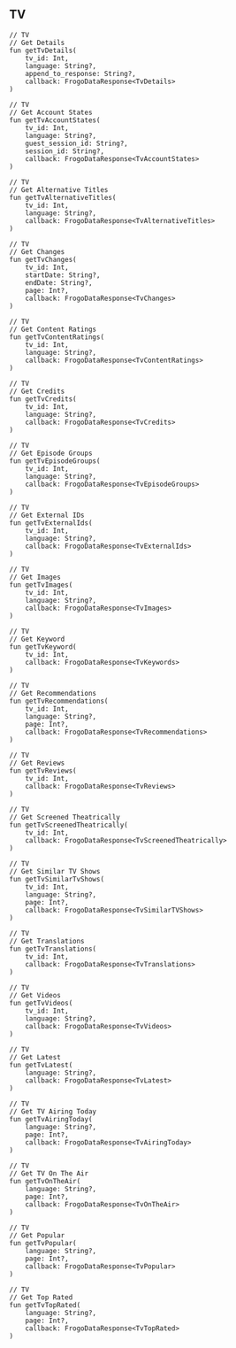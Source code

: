 ## TV

    // TV
    // Get Details
    fun getTvDetails(
        tv_id: Int,
        language: String?,
        append_to_response: String?,
        callback: FrogoDataResponse<TvDetails>
    )

    // TV
    // Get Account States
    fun getTvAccountStates(
        tv_id: Int,
        language: String?,
        guest_session_id: String?,
        session_id: String?,
        callback: FrogoDataResponse<TvAccountStates>
    )

    // TV
    // Get Alternative Titles
    fun getTvAlternativeTitles(
        tv_id: Int,
        language: String?,
        callback: FrogoDataResponse<TvAlternativeTitles>
    )

    // TV
    // Get Changes
    fun getTvChanges(
        tv_id: Int,
        startDate: String?,
        endDate: String?,
        page: Int?,
        callback: FrogoDataResponse<TvChanges>
    )

    // TV
    // Get Content Ratings
    fun getTvContentRatings(
        tv_id: Int,
        language: String?,
        callback: FrogoDataResponse<TvContentRatings>
    )

    // TV
    // Get Credits
    fun getTvCredits(
        tv_id: Int,
        language: String?,
        callback: FrogoDataResponse<TvCredits>
    )

    // TV
    // Get Episode Groups
    fun getTvEpisodeGroups(
        tv_id: Int,
        language: String?,
        callback: FrogoDataResponse<TvEpisodeGroups>
    )

    // TV
    // Get External IDs
    fun getTvExternalIds(
        tv_id: Int,
        language: String?,
        callback: FrogoDataResponse<TvExternalIds>
    )

    // TV
    // Get Images
    fun getTvImages(
        tv_id: Int,
        language: String?,
        callback: FrogoDataResponse<TvImages>
    )

    // TV
    // Get Keyword
    fun getTvKeyword(
        tv_id: Int,
        callback: FrogoDataResponse<TvKeywords>
    )

    // TV
    // Get Recommendations
    fun getTvRecommendations(
        tv_id: Int,
        language: String?,
        page: Int?,
        callback: FrogoDataResponse<TvRecommendations>
    )

    // TV
    // Get Reviews
    fun getTvReviews(
        tv_id: Int,
        callback: FrogoDataResponse<TvReviews>
    )

    // TV
    // Get Screened Theatrically
    fun getTvScreenedTheatrically(
        tv_id: Int,
        callback: FrogoDataResponse<TvScreenedTheatrically>
    )

    // TV
    // Get Similar TV Shows
    fun getTvSimilarTvShows(
        tv_id: Int,
        language: String?,
        page: Int?,
        callback: FrogoDataResponse<TvSimilarTVShows>
    )

    // TV
    // Get Translations
    fun getTvTranslations(
        tv_id: Int,
        callback: FrogoDataResponse<TvTranslations>
    )

    // TV
    // Get Videos
    fun getTvVideos(
        tv_id: Int,
        language: String?,
        callback: FrogoDataResponse<TvVideos>
    )

    // TV
    // Get Latest
    fun getTvLatest(
        language: String?,
        callback: FrogoDataResponse<TvLatest>
    )

    // TV
    // Get TV Airing Today
    fun getTvAiringToday(
        language: String?,
        page: Int?,
        callback: FrogoDataResponse<TvAiringToday>
    )

    // TV
    // Get TV On The Air
    fun getTvOnTheAir(
        language: String?,
        page: Int?,
        callback: FrogoDataResponse<TvOnTheAir>
    )

    // TV
    // Get Popular
    fun getTvPopular(
        language: String?,
        page: Int?,
        callback: FrogoDataResponse<TvPopular>
    )

    // TV
    // Get Top Rated
    fun getTvTopRated(
        language: String?,
        page: Int?,
        callback: FrogoDataResponse<TvTopRated>
    )